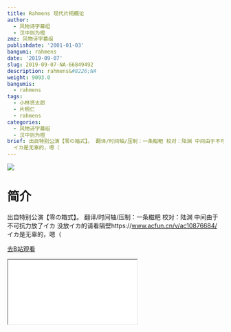 ```yaml
---
title: Rahmens 现代片桐概论
author:
  - 风物诗字幕组
  - 汉中则为橙
zmz: 风物诗字幕组
publishdate: '2001-01-03'
bangumi: rahmens
date: '2019-09-07'
slug: 2019-09-07-NA-66849492
description: rahmens&#8226;NA
weight: 9093.0
bangumis:
  - rahmens
tags:
  - 小林贤太郎
  - 片桐仁
  - rahmens
categories:
  - 风物诗字幕组
  - 汉中则为橙
brief: 出自特别公演【零の箱式】。 翻译/时间轴/压制：一条糍粑 校对：陆渊 中间由于不可抗力放了イカ 没放イカ的请看隔壁https://www.acfun.cn/v/ac10876684/
  イカ是无辜的，嗯（
---
```

![](https://raw.githubusercontent.com/tcgriffith/owaraisite/master/static/tmpimg/a3718a183c6ca68fa86f747793cc4c0beb70a5d8.jpg.480.jpg)
# 简介  
出自特别公演【零の箱式】。
翻译/时间轴/压制：一条糍粑 校对：陆渊
中间由于不可抗力放了イカ
没放イカ的请看隔壁https://www.acfun.cn/v/ac10876684/
イカ是无辜的，嗯（  

[去B站观看](https://www.bilibili.com/video/av66849492/)
<div class ="resp-container"><iframe class="testiframe" src="//player.bilibili.com/player.html?aid=66849492"", scrolling="no", allowfullscreen="true" > </iframe></div> 
